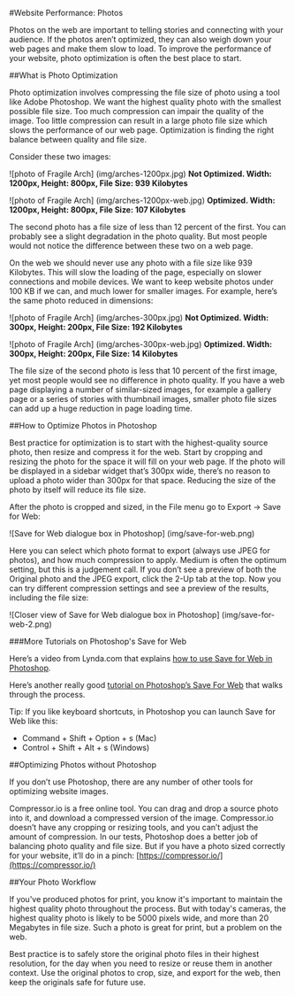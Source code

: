 #Website Performance: Photos

Photos on the web are important to telling stories and connecting with your audience. If the photos aren’t optimized, they can also weigh down your web pages and make them slow to load. To improve the performance of your website, photo optimization is often the best place to start.

##What is Photo Optimization

Photo optimization involves compressing the file size of photo using a tool like Adobe Photoshop. We want the highest quality photo with the smallest possible file size. Too much compression can impair the quality of the image. Too little compression can result in a large photo file size which slows the performance of our web page. Optimization is finding the right balance between quality and file size.

Consider these two images:

![photo of Fragile Arch]
(img/arches-1200px.jpg)
**Not Optimized. Width: 1200px, Height: 800px, File Size: 939 Kilobytes**

![photo of Fragile Arch]
(img/arches-1200px-web.jpg)
**Optimized. Width: 1200px, Height: 800px, File Size: 107 Kilobytes**

The second photo has a file size of less than 12 percent of the first. You can probably see a slight degradation in the photo quality. But most people would not notice the difference between these two on a web page. 

On the web we should never use any photo with a file size like 939 Kilobytes. This will slow the loading of the page, especially on slower connections and mobile devices. We want to keep website photos under 100 KB if we can, and much lower for smaller images. For example, here’s the same photo reduced in dimensions:

![photo of Fragile Arch]
(img/arches-300px.jpg)
**Not Optimized. Width: 300px, Height: 200px, File Size: 192 Kilobytes**

![photo of Fragile Arch]
(img/arches-300px-web.jpg)
**Optimized. Width: 300px, Height: 200px, File Size: 14 Kilobytes**

The file size of the second photo is less that 10 percent of the first image, yet most people would see no difference in photo quality. If you have a web page displaying a number of similar-sized images, for example a gallery page or a series of stories with thumbnail images, smaller photo file sizes can add up a huge reduction in page loading time.

##How to Optimize Photos in Photoshop

Best practice for optimization is to start with the highest-quality source photo, then resize and compress it for the web. Start by cropping and resizing the photo for the space it will fill on your web page. If the photo will be displayed in a sidebar widget that’s 300px wide, there’s no reason to upload a photo wider than 300px for that space. Reducing the size of the photo by itself will reduce its file size.

After the photo is cropped and sized, in the File menu go to Export -> Save for Web:

![Save for Web dialogue box in Photoshop]
(img/save-for-web.png)

Here you can select which photo format to export (always use JPEG for photos), and how much compression to apply. Medium is often the optimum setting, but this is a judgement call. If you don’t see a preview of both the Original photo and the JPEG export, click the 2-Up tab at the top. Now you can try different compression settings and see a preview of the results, including the file size:

![Closer view of Save for Web dialogue box in Photoshop]
(img/save-for-web-2.png)

###More Tutorials on Photoshop's Save for Web

Here’s a video from Lynda.com that explains [how to use Save for Web in Photoshop](https://youtu.be/OL0DwX7dnto).

Here’s another really good [tutorial on Photoshop’s Save For Web](http://photography.tutsplus.com/tutorials/save-for-web-better-jpeg-compression-with-adobe-photoshop--cms-23080) that walks through the process. 

Tip: If you like keyboard shortcuts, in Photoshop you can launch Save for Web like this:
- Command + Shift + Option + s (Mac)
- Control + Shift + Alt + s (Windows)

##Optimizing Photos without Photoshop

If you don’t use Photoshop, there are any number of other tools for optimizing website images. 

Compressor.io is a free online tool. You can drag and drop a source photo into it, and download a compressed version of the image. Compressor.io doesn’t have any cropping or resizing tools, and you can’t adjust the amount of compression. In our tests, Photoshop does a better job of balancing photo quality and file size. But if you have a photo sized correctly for your website, it’ll do in a pinch: [https://compressor.io/](https://compressor.io/)

##Your Photo Workflow

If you've produced photos for print, you know it's important to maintain the highest quality photo throughout the process. But with today's cameras, the highest quality photo is likely to be 5000 pixels wide, and more than 20 Megabytes in file size. Such a photo is great for print, but a problem on the web. 

Best practice is to safely store the original photo files in their highest resolution, for the day when you need to resize or reuse them in another context. Use the original photos to crop, size, and export for the web, then keep the originals safe for future use.
